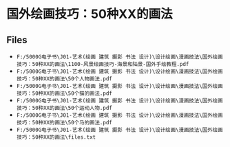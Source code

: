 # 国外绘画技巧：50种XX的画法

## Files

- `F:/5000G电子书\J01-艺术(绘画 建筑 摄影 书法 设计)\设计绘画\漫画技法\国外绘画技巧：50种XX的画法\1100-风景绘画技巧-海景和陆景-国外手绘教程.pdf`
- `F:/5000G电子书\J01-艺术(绘画 建筑 摄影 书法 设计)\设计绘画\漫画技法\国外绘画技巧：50种XX的画法\50个人物画法.pdf`
- `F:/5000G电子书\J01-艺术(绘画 建筑 摄影 书法 设计)\设计绘画\漫画技法\国外绘画技巧：50种XX的画法\50个猫的画法.pdf`
- `F:/5000G电子书\J01-艺术(绘画 建筑 摄影 书法 设计)\设计绘画\漫画技法\国外绘画技巧：50种XX的画法\50个运动人物.pdf`
- `F:/5000G电子书\J01-艺术(绘画 建筑 摄影 书法 设计)\设计绘画\漫画技法\国外绘画技巧：50种XX的画法\50个马的画法.pdf`
- `F:/5000G电子书\J01-艺术(绘画 建筑 摄影 书法 设计)\设计绘画\漫画技法\国外绘画技巧：50种XX的画法\files.txt`
